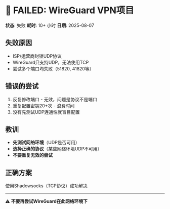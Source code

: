 # 🔴 FAILED: WireGuard VPN项目

**状态**: 失败
**耗时**: 10+ 小时
**日期**: 2025-08-07

## 失败原因
- ISP/运营商封锁UDP协议
- WireGuard只支持UDP，无法使用TCP
- 尝试多个端口均失败（51820, 41820等）

## 错误的尝试
1. 反复修改端口 - 无效，问题是协议不是端口
2. 重复配置密钥20+次 - 浪费时间
3. 没有先测试UDP连通性就盲目配置

## 教训
- **先测试网络环境**（UDP是否可用）
- **选择正确的协议**（某些网络环境UDP不可用）
- **不要重复无效的尝试**

## 正确方案
使用Shadowsocks（TCP协议）成功解决

---
⚠️ **不要再尝试WireGuard在此网络环境下**